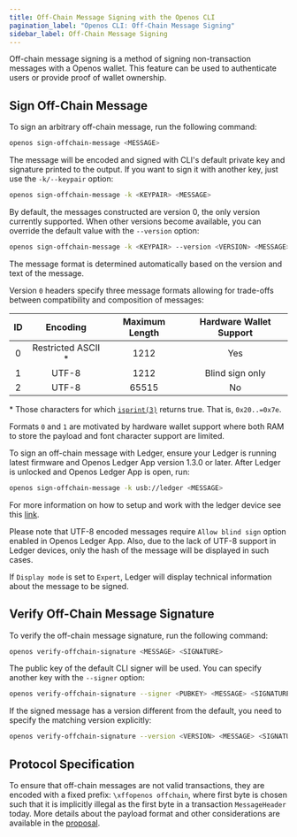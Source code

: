 ```yaml
---
title: Off-Chain Message Signing with the Openos CLI
pagination_label: "Openos CLI: Off-Chain Message Signing"
sidebar_label: Off-Chain Message Signing
---
```


Off-chain message signing is a method of signing non-transaction messages with
a Openos wallet. This feature can be used to authenticate users or provide
proof of wallet ownership.

## Sign Off-Chain Message

To sign an arbitrary off-chain message, run the following command:

```bash
openos sign-offchain-message <MESSAGE>
```

The message will be encoded and signed with CLI's default private key and
signature printed to the output. If you want to sign it with another key, just
use the `-k/--keypair` option:

```bash
openos sign-offchain-message -k <KEYPAIR> <MESSAGE>
```

By default, the messages constructed are version 0, the only version currently
supported. When other versions become available, you can override the default
value with the `--version` option:

```bash
openos sign-offchain-message -k <KEYPAIR> --version <VERSION> <MESSAGE>
```

The message format is determined automatically based on the version and text
of the message.

Version `0` headers specify three message formats allowing for trade-offs
between compatibility and composition of messages:

| ID  |      Encoding       | Maximum Length | Hardware Wallet Support |
| :-: | :-----------------: | :------------: | :---------------------: |
|  0  | Restricted ASCII \* |      1212      |           Yes           |
|  1  |        UTF-8        |      1212      |     Blind sign only     |
|  2  |        UTF-8        |     65515      |           No            |

\* Those characters for which [`isprint(3)`](https://linux.die.net/man/3/isprint)
returns true. That is, `0x20..=0x7e`.

Formats `0` and `1` are motivated by hardware wallet support where both RAM to
store the payload and font character support are limited.

To sign an off-chain message with Ledger, ensure your Ledger is running latest
firmware and Openos Ledger App version 1.3.0 or later. After Ledger is
unlocked and Openos Ledger App is open, run:

```bash
openos sign-offchain-message -k usb://ledger <MESSAGE>
```

For more information on how to setup and work with the ledger device see this
[link](../wallets/hardware/ledger.md).

Please note that UTF-8 encoded messages require `Allow blind sign` option
enabled in Openos Ledger App. Also, due to the lack of UTF-8 support in Ledger
devices, only the hash of the message will be displayed in such cases.

If `Display mode` is set to `Expert`, Ledger will display technical
information about the message to be signed.

## Verify Off-Chain Message Signature

To verify the off-chain message signature, run the following command:

```bash
openos verify-offchain-signature <MESSAGE> <SIGNATURE>
```

The public key of the default CLI signer will be used. You can specify another
key with the `--signer` option:

```bash
openos verify-offchain-signature --signer <PUBKEY> <MESSAGE> <SIGNATURE>
```

If the signed message has a version different from the default, you need to
specify the matching version explicitly:

```bash
openos verify-offchain-signature --version <VERSION> <MESSAGE> <SIGNATURE>
```

## Protocol Specification

To ensure that off-chain messages are not valid transactions, they are encoded
with a fixed prefix: `\xffopenos offchain`, where first byte is chosen such
that it is implicitly illegal as the first byte in a transaction
`MessageHeader` today. More details about the payload format and other
considerations are available in the
[proposal](https://github.com/openlab-openos/OpenOS.Prod/blob/master/docs/src/proposals/off-chain-message-signing.md).
